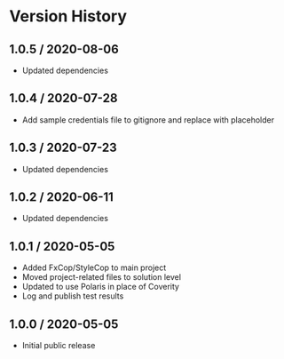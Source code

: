 # Version History

## 1.0.5 / 2020-08-06

- Updated dependencies

## 1.0.4 / 2020-07-28

- Add sample credentials file to gitignore and replace with placeholder

## 1.0.3 / 2020-07-23

- Updated dependencies

## 1.0.2 / 2020-06-11

- Updated dependencies

## 1.0.1 / 2020-05-05

- Added FxCop/StyleCop to main project
- Moved project-related files to solution level
- Updated to use Polaris in place of Coverity
- Log and publish test results

## 1.0.0 / 2020-05-05

- Initial public release
